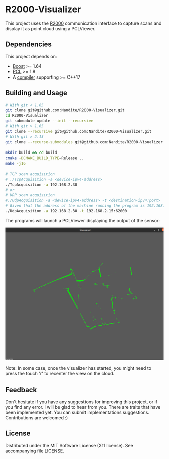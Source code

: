 R2000-Visualizer
===============

This project uses the [R2000](https://github.com/Nandite/R2000) communication interface to capture scans and display it
as point cloud using a PCLViewer.

## Dependencies

This project depends on:
- [Boost](https://www.boost.org/) >= 1.64
- [PCL](https://pointclouds.org/) >= 1.8
- A [compiler](https://en.cppreference.com/w/cpp/compiler_support) supporting >= C++17

## Building and Usage

```sh
# With git < 1.65
git clone git@github.com:Nandite/R2000-Visualizer.git
cd R2000-Visualizer
git submodule update --init --recursive
# With git > 1.65
git clone --recursive git@github.com:Nandite/R2000-Visualizer.git
# With git > 2.13
git clone --recurse-submodules git@github.com:Nandite/R2000-Visualizer.git

mkdir build && cd build
cmake -DCMAKE_BUILD_TYPE=Release ..
make -j16

# TCP scan acquisition
# ./TcpAcquisition -a <device-ipv4-address>
./TcpAcquisition -a 192.168.2.30
# or
# UDP scan acquisition
#./UdpAcquisition -a <device-ipv4-address> -t <destination-ipv4:port>
# Given that the address of the machine running the program is 192.168.2.15
./UdpAcquisition -a 192.168.2.30 -t 192.168.2.15:62000 
```
The programs will launch a PCLViewer displaying the output of the sensor:

![Capture example](resources/capture-example.png)

Note: In some case, once the visualizer has started, you might need to press the touch 'r' to recenter the view on the cloud.

## Feedback

Don't hesitate if you have any suggestions for improving this project, or if you find any error. I will be glad to
hear from you. There are traits that have been implemented yet. You can submit implementations suggestions.
Contributions are welcomed :)

## License

Distributed under the MIT Software License (X11 license).
See accompanying file LICENSE.